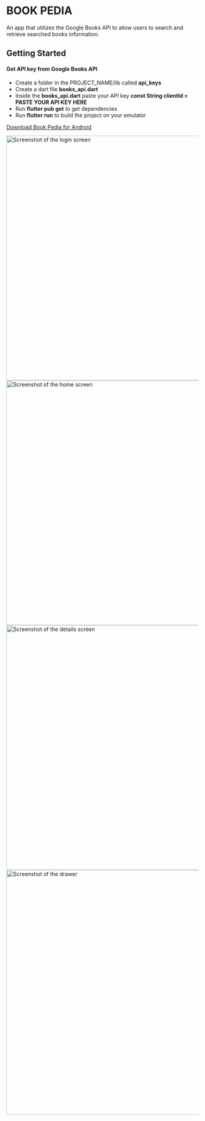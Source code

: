 # BOOK PEDIA

An app that utilizes the Google Books API to allow users to search and retrieve searched
books information.

## Getting Started

#### Get API key from Google Books API
- Create a folder in the PROJECT_NAME/lib called **api_keys**
- Create a dart file **books_api.dart** 
- Inside the **books_api.dart** paste your API key **const String clientId = PASTE YOUR API KEY HERE**
- Run **flutter pub get** to get dependencies
- Run **flutter run** to build the project on your emulator

[Download Book Pedia for Android](https://github.com/unknownaloy/book_pedia/blob/master/apk/book_pedia.apk)

<img alt="Screenshot of the login screen" src="https://drive.google.com/file/d/1osb3CmeRpLYdlVVDczpSH7SaK1DwcasR/view?usp=sharing" height="640">

<img alt="Screenshot of the home screen" src="https://drive.google.com/file/d/1hU3odk1pT9JdPnjmRY-VBbo6oFLEkLYf/view?usp=sharing" height="640"> 

<img alt="Screenshot of the details screen" src="https://drive.google.com/file/d/1KaVAMHl3iaekGoeossGb53jFf2vAbB54/view?usp=sharing" height="640"> 

<img alt="Screenshot of the drawer" src="https://drive.google.com/file/d/1rqezYVlJ0pGeVcW0y4xP7HAZe3mh063r/view?usp=sharing" height="640"> 

